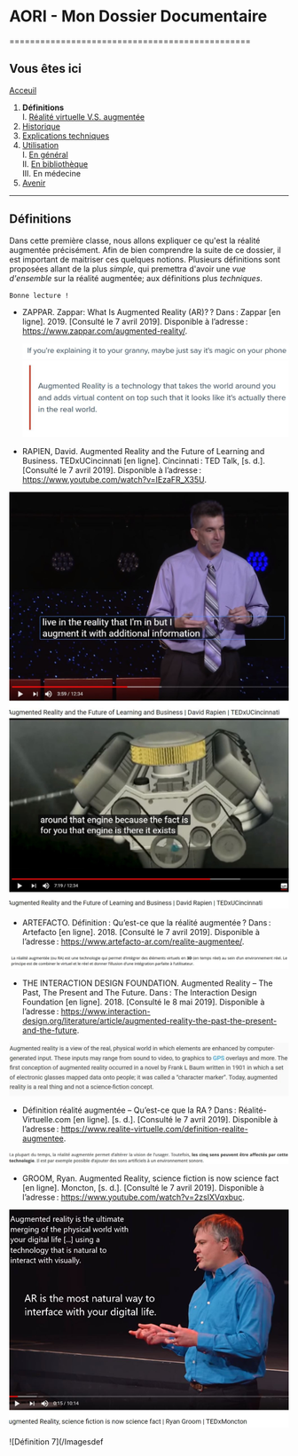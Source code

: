 # AORI - Mon Dossier Documentaire
===============================================

## Vous êtes ici  
[Acceuil](Introduction.md)

1. **Définitions**  
    I. [Réalité virtuelle V.S. augmentée ](vs.md)
2. [Historique](Histoire.md)
3. [Explications techniques](Fonctionnement.md)
4. [Utilisation](utilisation.md)  
     I.   [En général](engeneral.md)  
     II.  [En bibliothèque](bibli.md)  
     III. En médecine  
 5. [Avenir](Avenir.md)

-----------------------------------------------
 
 **Définitions** 
 ---------------------------------------------------------------------------------------------------------------------------------------
Dans cette première classe, nous allons expliquer ce qu'est la réalité augmentée précisément. Afin de bien comprendre la suite de ce dossier, il est important de maitriser ces quelques notions. Plusieurs définitions sont proposées allant de la plus *simple*, qui premettra d'avoir une *vue d'ensemble* sur la réalité augmentée; aux définitions plus *techniques*.  

 ````
 Bonne lecture !
 ````
* ZAPPAR. Zappar: What Is Augmented Reality (AR)? ? Dans : Zappar [en ligne]. 2019. [Consulté le 7 avril 2019]. Disponible à l’adresse : https://www.zappar.com/augmented-reality/.

  ![blague](/Images/defrire.JPG)
  ![Définition de base](/Images/def2.JPG)
  

*  RAPIEN, David. Augmented Reality and the Future of Learning and Business. TEDxUCincinnati [en ligne]. Cincinnati : TED Talk, [s. d.]. [Consulté le 7 avril 2019]. Disponible à l’adresse : https://www.youtube.com/watch?v=IEzaFR_X35U.  

![Définition de base 2](/Images/def5.JPG)  
![Définiton exemple](/Images/Def55.JPG)

* ARTEFACTO. Définition : Qu’est-ce que la réalité augmentée ? Dans : Artefacto [en ligne]. 2018. [Consulté le 7 avril 2019]. Disponible à l’adresse : https://www.artefacto-ar.com/realite-augmentee/.     

![Définition de base](/Images/def1.JPG)

 
 * THE INTERACTION DESIGN FOUNDATION. Augmented Reality – The Past, The Present and The Future. Dans : The Interaction Design Foundation [en ligne]. 2018. [Consulté le 8 mai 2019]. Disponible à l’adresse : https://www.interaction-design.org/literature/article/augmented-reality-the-past-the-present-and-the-future.  
 
 ![Définition plus technique](/Images/def3.JPG)
 
 
* Définition réalité augmentée – Qu’est-ce que la RA ? Dans : Réalité-Virtuelle.com [en ligne]. [s. d.]. [Consulté le 7 avril 2019]. Disponible à l’adresse : https://www.realite-virtuelle.com/definition-realite-augmentee.

![Définiton d'application](/Images/def4.JPG)

*  GROOM, Ryan. Augmented Reality, science fiction is now science fact [en ligne]. Moncton, [s. d.]. [Consulté le 7 avril 2019]. Disponible à l’adresse : https://www.youtube.com/watch?v=2zsIXVqxbuc.  

![Définition complète](/Images/def6.JPG)

![Définition 7](/Imagesdef
 
 
